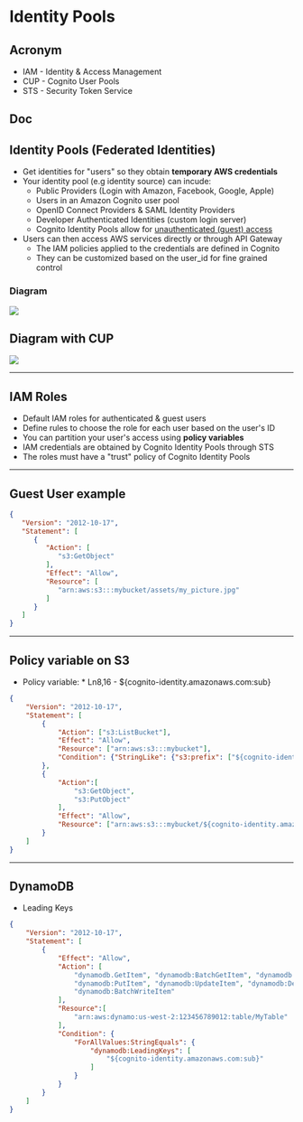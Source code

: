 # Identity Pools

## Acronym
* IAM - Identity & Access Management
* CUP - Cognito User Pools
* STS - Security Token Service

## Doc

## Identity Pools (Federated Identities)
* Get identities for "users" so they obtain **temporary AWS credentials**
* Your identity pool (e.g identity source) can incude:
    * Public Providers (Login with Amazon, Facebook, Google, Apple)
    * Users in an Amazon Cognito user pool
    * OpenID Connect Providers & SAML Identity Providers
    * Developer Authenticated Identities (custom login server)
    * Cognito Identity Pools allow for <ins>unauthenticated (guest) access</ins>
* Users can then access AWS services directly or through API Gateway
    * The IAM policies applied to the credentials are defined in Cognito
    * They can be customized based on the user_id for fine grained control
    
### Diagram
[<img src="https://i.imgur.com/129cV0p.png">](https://i.imgur.com/129cV0p.png)

## Diagram with CUP
[<img src="https://i.imgur.com/fwQJhTg.png">](https://i.imgur.com/fwQJhTg.png)

---

## IAM Roles
* Default IAM roles for authenticated & guest users
* Define rules to choose the role for each user based on the user's ID
* You can partition your user's access using **policy variables**
* IAM credentials are obtained by Cognito Identity Pools through STS
* The roles must have a "trust" policy of Cognito Identity Pools

---

## Guest User example
````json
{
   "Version": "2012-10-17",
   "Statement": [
      {
         "Action": [
            "s3:GetObject"
         ],
         "Effect": "Allow",
         "Resource": [
            "arn:aws:s3:::mybucket/assets/my_picture.jpg"
         ]
      }
   ]
}
````

---

## Policy variable on S3
* Policy variable:
      * Ln8,16 - ${cognito-identity.amazonaws.com:sub}
````json
{
    "Version": "2012-10-17",
    "Statement": [
        {
            "Action": ["s3:ListBucket"],
            "Effect": "Allow",
            "Resource": ["arn:aws:s3:::mybucket"],
            "Condition": {"StringLike": {"s3:prefix": ["${cognito-identity.amazonaws.com:sub}/*"]}}
        },
        {
            "Action":[
                "s3:GetObject",
                "s3:PutObject"
            ],
            "Effect": "Allow",
            "Resource": ["arn:aws:s3:::mybucket/${cognito-identity.amazonaws.com:sub}/*"]
        }
    ]
}
````

---

## DynamoDB
* Leading Keys
````json
{
    "Version": "2012-10-17",
    "Statement": [
        {
            "Effect": "Allow",
            "Action": [
                "dynamodb.GetItem", "dynamodb:BatchGetItem", "dynamodb:Query",
                "dynamodb:PutItem", "dynamodb:UpdateItem", "dynamodb:DeleteItem",
                "dynamodb:BatchWriteItem"
            ],
            "Resource":[
                "arn:aws:dynamo:us-west-2:123456789012:table/MyTable"
            ],
            "Condition": {
                "ForAllValues:StringEquals": {
                    "dynamodb:LeadingKeys": [
                        "${cognito-identity.amazonaws.com:sub}"
                    ]
                }
            }
        }
    ]
}
````
